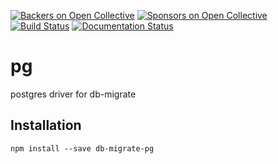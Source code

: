 [![Backers on Open Collective](https://opencollective.com/node-db-migrate/backers/badge.svg)](#backers) [![Sponsors on Open Collective](https://opencollective.com/node-db-migrate/sponsors/badge.svg)](#sponsors)
[![Build Status](https://github.com/db-migrate/pg/actions/workflows/ci.yml/badge.svg?branch=master)](https://github.com/db-migrate/pg/actions/workflows/ci.yml)
[![Documentation Status](https://readthedocs.org/projects/db-migrate/badge/?version=latest)](https://readthedocs.org/projects/db-migrate/?badge=latest)

# pg

postgres driver for db-migrate

## Installation

```
npm install --save db-migrate-pg
```
